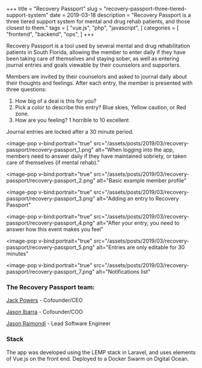 +++
title = "Recovery Passport"
slug = "recovery-passport-three-tiered-support-system"
date = 2019-03-18
description = "Recovery Passport  is a three tiered support system for mental and drug rehab patients, and those closest to them."
tags = [ 
    "vue.js",
    "php",
    "javascript",
]
categories = [
    "frontend",
    "backend",
    "ops",
]
+++

Recovery Passport is a tool used by several mental and drug rehabilitation patients in South Florida, allowing the member to enter daily if they have been taking care of themselves and staying sober, as well as entering journal entries and goals viewable by their counselors and supporters.

Members are invited by their counselors and asked to journal daily about their thoughts and feelings. After each entry, the member is presented with  three questions:

1. How big of a deal is this for you?
2. Pick a color to describe this entry? Blue skies, Yellow caution, or Red zone.
3. How are you feeling? 1 horrible to 10 excellent

Journal entries are locked after a 30 minute period.

<image-pop
    v-bind:portrait="true"
    src="/assets/posts/2019/03/recovery-passport/recovery-passport_1.png"
    alt="When logging into the app, members need to answer daily if they have maintained sobriety, or taken care of themselves (if mental rehab)."
></image-pop>

<image-pop
    v-bind:portrait="true"
    src="/assets/posts/2019/03/recovery-passport/recovery-passport_2.png"
    alt="Basic example member profile"
></image-pop>

<image-pop
    v-bind:portrait="true"
    src="/assets/posts/2019/03/recovery-passport/recovery-passport_3.png"
    alt="Adding an entry to Recovery Passport"
></image-pop>

<image-pop
    v-bind:portrait="true"
    src="/assets/posts/2019/03/recovery-passport/recovery-passport_4.png"
    alt="After your entry, you need to answer how this event makes you feel"
></image-pop>

<image-pop
    v-bind:portrait="true"
    src="/assets/posts/2019/03/recovery-passport/recovery-passport_5.png"
    alt="Entries are only editable for 30 minutes"
></image-pop>

<image-pop
    v-bind:portrait="true"
    src="/assets/posts/2019/03/recovery-passport/recovery-passport_7.png"
    alt="Notifications list"
></image-pop>

### The Recovery Passport team:

[Jack Powers](https://www.linkedin.com/in/jackpowersjr/) - Cofounder/CEO

[Jason Ibarra](https://www.linkedin.com/in/jasonibarraseo/) - Cofounder/COO

[Jason Raimondi](https://www.linkedin.com/in/jasonraimondi/) - Lead Software Engineer

### Stack

The app was developed using the LEMP stack in Laravel, and uses elements of Vue.js on the front end. Deployed to a Docker Swarm on Digital Ocean.